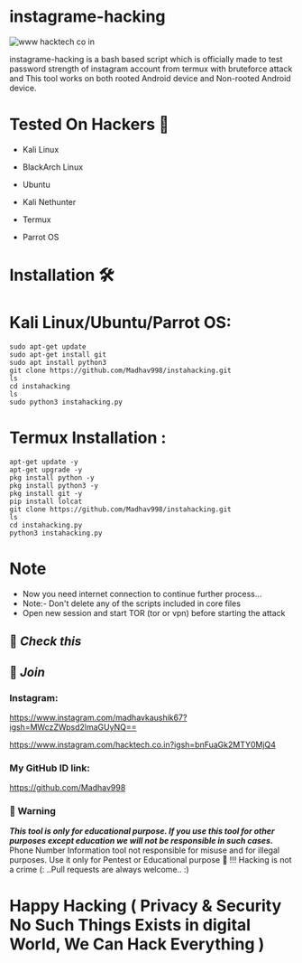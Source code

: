 #                         instagrame-hacking
![www hacktech co in](https://github.com/user-attachments/assets/43d5b817-b92c-4d37-8bdc-47d7e2e77c91)

instagrame-hacking is a bash based script which is officially made to test password strength of instagram account from termux with bruteforce attack and This tool works on both rooted Android device and Non-rooted Android device.
# Tested On Hackers 🏴
* Kali Linux

* BlackArch Linux

* Ubuntu

* Kali Nethunter

* Termux

* Parrot OS
# Installation 🛠️
# Kali Linux/Ubuntu/Parrot OS:
    sudo apt-get update
    sudo apt-get install git
    sudo apt install python3
    git clone https://github.com/Madhav998/instahacking.git
    ls
    cd instahacking
    ls
    sudo python3 instahacking.py
# Termux Installation :
    apt-get update -y
    apt-get upgrade -y
    pkg install python -y 
    pkg install python3 -y
    pkg install git -y
    pip install lolcat
    git clone https://github.com/Madhav998/instahacking.git
    ls
    cd instahacking.py
    python3 instahacking.py
 # Note
* Now you need internet connection to continue further process...
* Note:- Don't delete any of the scripts included in core files
* Open new session and start TOR (tor or vpn) before starting the attack
## 🔗 ***Check this***
 
## 👥 ***Join***
### Instagram:

https://www.instagram.com/madhavkaushik67?igsh=MWczZWpsd2lmaGUyNQ==


https://www.instagram.com/hacktech.co.in?igsh=bnFuaGk2MTY0MjQ4

### My GitHub ID link:
https://github.com/Madhav998

### 📢 Warning
***This tool is only for educational purpose. If you use this tool for other purposes except education we will not be responsible in such cases.***
Phone Number Information tool not responsible for misuse and for illegal purposes.
Use it only for Pentest or Educational purpose 🏴 !!!
Hacking is not a crime (: ..Pull requests are always welcome.. :)
# Happy Hacking ( Privacy & Security No Such Things Exists in digital World, We Can Hack Everything )
    
